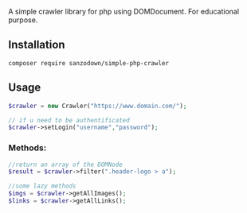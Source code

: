 A simple crawler library for php using DOMDocument.
For educational purpose.

## Installation

```:
composer require sanzodown/simple-php-crawler
```

## Usage

```php
$crawler = new Crawler("https://www.domain.com/");

// if u need to be authentificated
$crawler->setLogin("username","password");
```

### Methods:
```php
//return an array of the DOMNode
$result = $crawler->filter(".header-logo > a");

//some lazy methods
$imgs = $crawler->getAllImages();
$links = $crawler->getAllLinks();
```
